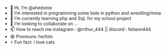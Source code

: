 - 👋 Hi, I’m @ahedonie
- 👀 I’m interested in programming some bots in python and wrestling/mma
- 🌱 I’m currently learning php and SqL for my school project
- 💞️ I’m looking to collaborate on ...
- 📫 How to reach me instagram : @rrthur_444 || discord : feitann444
- 😄 Pronouns: he/him
- ⚡ Fun fact: i love cats

<!---
ahedonie/ahedonie is a ✨ special ✨ repository because its `README.md` (this file) appears on your GitHub profile.
You can click the Preview link to take a look at your changes.
--->
